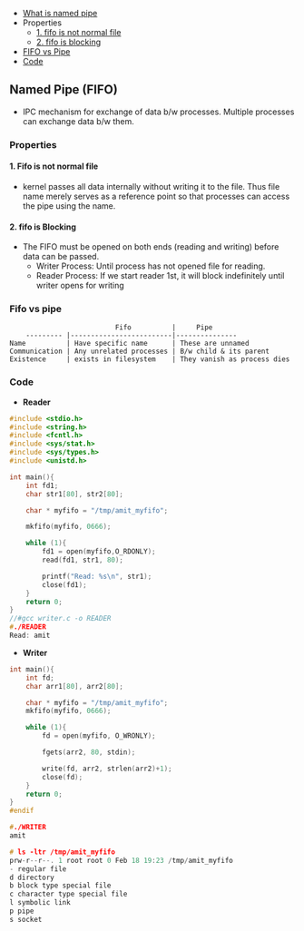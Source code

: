 - [What is named pipe](#what)
- Properties
  - [1. fifo is not normal file](#notn)
  - [2. fifo is blocking](#block)
- [FIFO vs Pipe](#comp)
- [Code](#code)

<a name=what></a>
## Named Pipe (FIFO)
- IPC mechanism for exchange of data b/w processes. Multiple processes can exchange data b/w them.

<a name=w></a>
### Properties
<a name=notn></a>
#### 1. Fifo is not normal file
- kernel passes all data internally without writing it to the file. Thus file name merely serves as a reference point so that processes can access the pipe using the name.

<a name=block></a>
#### 2. fifo is Blocking 
- The FIFO must be opened on both ends (reading and writing) before data can be passed.
  - Writer Process: Until process has not opened file for reading.
  - Reader Process: If we start reader 1st, it will block indefinitely until writer opens for writing

<a name=comp></a>
### Fifo vs pipe
```console
                          Fifo          |     Pipe
    --------- |-------------------------|---------------         
Name          | Have specific name      | These are unnamed
Communication | Any unrelated processes | B/w child & its parent
Existence     | exists in filesystem    | They vanish as process dies
```

<a name=code></a>
### Code
- **Reader**
```c
#include <stdio.h>
#include <string.h>
#include <fcntl.h>
#include <sys/stat.h>
#include <sys/types.h>
#include <unistd.h>

int main(){
    int fd1;
    char str1[80], str2[80];

    char * myfifo = "/tmp/amit_myfifo";

    mkfifo(myfifo, 0666);

    while (1){
        fd1 = open(myfifo,O_RDONLY);
        read(fd1, str1, 80);

        printf("Read: %s\n", str1);
        close(fd1);
    }
    return 0;
}
//#gcc writer.c -o READER
#./READER
Read: amit
```
- **Writer**
```c
int main(){
    int fd;
    char arr1[80], arr2[80];

    char * myfifo = "/tmp/amit_myfifo";
    mkfifo(myfifo, 0666);

    while (1){
        fd = open(myfifo, O_WRONLY);

        fgets(arr2, 80, stdin);

        write(fd, arr2, strlen(arr2)+1);
        close(fd);
    }
    return 0;
}
#endif

#./WRITER
amit

# ls -ltr /tmp/amit_myfifo
prw-r--r--. 1 root root 0 Feb 18 19:23 /tmp/amit_myfifo
- regular file
d directory
b block type special file
c character type special file
l symbolic link
p pipe
s socket
```
